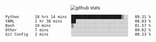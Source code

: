 <!-- <h1 align="center">Hello 👋 </h3> -->

<p align="center">
  <img src="https://github-readme-stats.vercel.app/api?username=syeehyn&hide=stars,prs,issues,contribs&count_private=true&hide_title=true" alt="github stats" />
</p>

<!--START_SECTION:waka-->
```text
Python       18 hrs 14 mins  ██████████████████████▒░░   89.31 % 
YAML         1 hr 38 mins    ██░░░░░░░░░░░░░░░░░░░░░░░   08.03 % 
Bash         19 mins         ▒░░░░░░░░░░░░░░░░░░░░░░░░   01.57 % 
Other        7 mins          ░░░░░░░░░░░░░░░░░░░░░░░░░   00.62 % 
Git Config   2 mins          ░░░░░░░░░░░░░░░░░░░░░░░░░   00.23 % 
```
<!--END_SECTION:waka-->
